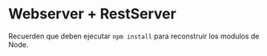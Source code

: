 # Webserver + RestServer

Recuerden que deben ejecutar ````npm install```` para reconstruir los
modulos de Node.